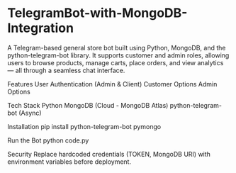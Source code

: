 # TelegramBot-with-MongoDB-Integration
A Telegram-based general store bot built using Python, MongoDB, and the python-telegram-bot library. It supports customer and admin roles, allowing users to browse products, manage carts, place orders, and view analytics — all through a seamless chat interface.

Features
User Authentication (Admin & Client)
Customer Options
Admin Options

Tech Stack
Python
MongoDB (Cloud - MongoDB Atlas)
python-telegram-bot (Async)

Installation
pip install python-telegram-bot pymongo

Run the Bot
python code.py

Security
Replace hardcoded credentials (TOKEN, MongoDB URI) with environment variables before deployment.
